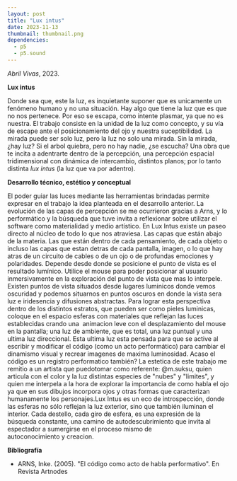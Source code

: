 ```yaml
---
layout: post
title: "Lux intus"
date: 2023-11-13
thumbnail: thumbnail.png
dependencies:
  - p5
  - p5.sound
---
```


<div id="div-sketch">
  <script type="text/javascript" src="sketch.js"></script>
</div>

_Abril Vivas_, 2023.

**Lux intus**

Donde sea que, este la luz, es inquietante suponer que es unicamente un fenómeno humano y no una situación. Hay algo que tiene la luz que es que no nos pertenece. Por eso se escapa, como intente plasmar, ya que no es nuestra. El trabajo consiste en la unidad de la luz como concepto, y su vía de escape ante el posicionamiento del ojo y nuestra suceptibilidad. La mirada puede ser solo luz, pero la luz no solo una mirada. Sin la mirada, ¿hay luz? Si el arbol quiebra, pero no hay nadie, ¿se escucha? Una obra que te incita a adentrarte dentro de la percepción, una percepción espacial tridimensional con dinámica de intercambio, distintos planos; por lo tanto distinta _lux intus_ (la luz que va por adentro).

**Desarrollo técnico, estético y conceptual**

El poder guiar las luces mediante las herramientas brindadas permite expresar en el trabajo la idea planteada en el desarrollo anterior. La evolución de las capas de percepción se me ocurrieron gracias a Arns, y lo performático y la búsqueda que tuve invita a reflexionar sobre utilizar el software como materialidad y medio artístico. En Lux Intus existe un paseo directo al núcleo de todo lo que nos atraviesa. Las capas que están abajo de la materia. Las que están dentro de cada pensamiento, de cada objeto o incluso las capas que estan detras de cada pantalla, imagen, o lo que hay atras de un circuito de cables o de un ojo o de profundas emociones y polaridades. Depende desde donde se posicione el punto de vista es el resultado lumínico. Utilice el mouse para poder posicionar al usuario inmersivamente en la exploración del punto de vista que mas lo interpele. Existen puntos de vista situados desde lugares luminicos donde vemos oscuridad y podemos situarnos en puntos oscuros en donde la vista sera luz e iridesencia y difusiones abstractas. Para lograr esta perspectiva dentro de los distintos estratos, que pueden ser como pieles luminicas, coloque en el espacio esferas con materiales que reflejan las luces establecidas crando una  animacion leve con el desplazamiento del mouse en la pantalla; una luz de ambiente, que es total, una luz puntual y una ultima luz direccional. Esta ultima luz esta pensada para que se active al escribir y modificar el código (como un acto performático) para cambiar el dinamismo visual y recrear imagenes de maxima luminosidad. Acaso el código es un registro performatico también? La estetica de este trabajo me remitio a un artista que puedotomar como referente: @m.suksu, quien articula con el color y la luz distintas especies de "nubes" y "limites", y quien me interpela a la hora de explorar la importancia de como habla el ojo ya que en sus dibujos incorpora ojos y otras formas que caracterizan humanamente los personajes.Lux Intus es un eco de introspección, donde las esferas no sólo reflejan la luz exterior, sino que también iluminan el interior. Cada destello, cada giro de esfera, es una expresión de la búsqueda constante, una camino de autodescubrimiento que invita al espectador a sumergirse en el proceso mismo de autoconocimiento y creacion.

**Bibliografía**

- ARNS, Inke. (2005). "El código como acto de habla performativo". En Revista Artnodes
